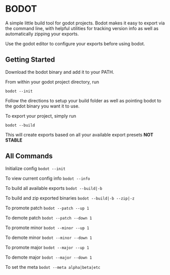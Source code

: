 # BODOT
A simple little build tool for godot projects.
Bodot makes it easy to export via the command line, with helpful utilities for tracking
version info as well as automatically zipping your exports.

Use the godot editor to configure your exports before using bodot.

## Getting Started
Download the bodot binary and add it to your PATH.

From within your godot project directory, run
```
bodot --init
```
Follow the directions to setup your build folder as well as pointing bodot to the godot binary you want
it to use.

To export your project, simply run
```
bodot --build
```
This will create exports based on all your available export presets **NOT STABLE**

## All Commands
Initialize config
`bodot --init`

To view current config info
`bodot --info`

To build all available exports
`bodot --build|-b`

To build and zip exported binaries
`bodot --build|-b --zip|-z`

To promote patch
`bodot --patch --up 1`

To demote patch
`bodot --patch --down 1`

To promote minor
`bodot --minor --up 1`

To demote minor
`bodot --minor --down 1`

To promote major
`bodot --major --up 1`

To demote major
`bodot --major --down 1`

To set the meta
`bodot --meta alpha|beta|etc`
